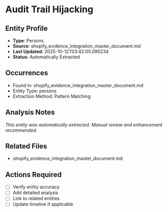 # Audit Trail Hijacking

## Entity Profile
- **Type**: Persons
- **Source**: shopify_evidence_integration_master_document.md
- **Last Updated**: 2025-10-12T03:42:05.095234
- **Status**: Automatically Extracted

## Occurrences
- Found in: shopify_evidence_integration_master_document.md
- Entity Type: persons
- Extraction Method: Pattern Matching

## Analysis Notes
*This entity was automatically extracted. Manual review and enhancement recommended.*

## Related Files
- shopify_evidence_integration_master_document.md

## Actions Required
- [ ] Verify entity accuracy
- [ ] Add detailed analysis
- [ ] Link to related entities
- [ ] Update timeline if applicable
